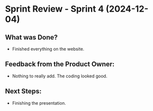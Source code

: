 # Sprint Review - Sprint 4 (2024-12-04)

## What was Done?
- Finished everything on the website.

## Feedback from the Product Owner:
- Nothing to really add. The coding looked good. 

## Next Steps:
- Finishing the presentation.
